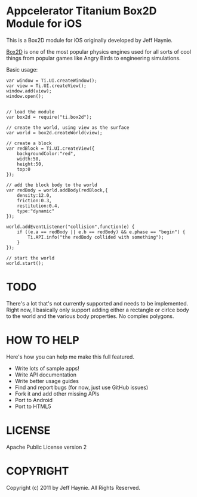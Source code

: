 Appcelerator Titanium Box2D Module for iOS 
==========================================

This is a Box2D module for iOS originally developed by Jeff Haynie.

[Box2D](http://www.box2d.org/) is one of the most popular physics engines used for all sorts of 
cool things from popular games like Angry Birds to engineering simulations.


Basic usage:

~~~
var window = Ti.UI.createWindow();
var view = Ti.UI.createView();
window.add(view);
window.open();


// load the module
var box2d = require("ti.box2d");

// create the world, using view as the surface
var world = box2d.createWorld(view);

// create a block 
var redBlock = Ti.UI.createView({
	backgroundColor:"red",
	width:50,
	height:50,
	top:0
});

// add the block body to the world
var redBody = world.addBody(redBlock,{
	density:12.0,
	friction:0.3,
	restitution:0.4,
	type:"dynamic"
});

world.addEventListener("collision",function(e) {
	if ((e.a == redBody || e.b == redBody) && e.phase == "begin") {
		Ti.API.info("the redBody collided with something");
	}
});

// start the world
world.start();
~~~



TODO
===

There's a lot that's not currently supported and needs to be implemented.
Right now, I basically only support adding either a rectangle or cirlce body
to the world and the various body properties. No complex polygons.  


HOW TO HELP
==========

Here's how you can help me make this full featured.

- Write lots of sample apps!
- Write API documentation
- Write better usage guides
- Find and report bugs (for now, just use GitHub issues)
- Fork it and add other missing APIs
- Port to Android
- Port to HTML5 


LICENSE
=======
Apache Public License version 2


COPYRIGHT
=========
Copyright (c) 2011 by Jeff Haynie. All Rights Reserved.

